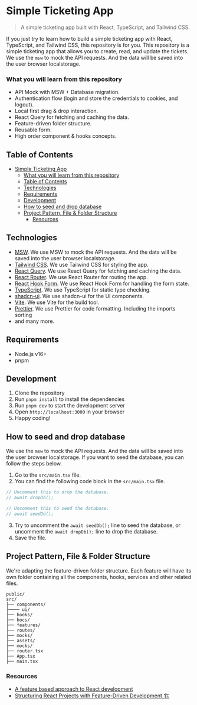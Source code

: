 # Simple Ticketing App

> A simple ticketing app built with React, TypeScript, and Tailwind CSS.

If you just try to learn how to build a simple ticketing app with React, TypeScript, and Tailwind CSS, this repository is for you. This repository is a simple ticketing app that allows you to create, read, and update the tickets. We use the `msw` to mock the API requests. And the data will be saved into the user browser localstorage.

### What you will learn from this repository

- API Mock with MSW + Database migration.
- Authentication flow (login and store the credentials to cookies, and logout).
- Local first drag & drop interaction.
- React Query for fetching and caching the data.
- Feature-driven folder structure.
- Reusable form.
- High order component & hooks concepts.

## Table of Contents

- [Simple Ticketing App](#simple-ticketing-app)
    - [What you will learn from this repository](#what-you-will-learn-from-this-repository)
  - [Table of Contents](#table-of-contents)
  - [Technologies](#technologies)
  - [Requirements](#requirements)
  - [Development](#development)
  - [How to seed and drop database](#how-to-seed-and-drop-database)
  - [Project Pattern, File \& Folder Structure](#project-pattern-file--folder-structure)
    - [Resources](#resources)

## Technologies

- [MSW](https://mswjs.io/). We use MSW to mock the API requests. And the data will be saved into the user browser localstorage.
- [Tailwind CSS](https://tailwindcss.com/). We use Tailwind CSS for styling the app.
- [React Query](https://react-query.tanstack.com/). We use React Query for fetching and caching the data.
- [React Router](https://reactrouter.com/). We use React Router for routing the app.
- [React Hook Form](https://react-hook-form.com/). We use React Hook Form for handling the form state.
- [TypeScript](https://www.typescriptlang.org/). We use TypeScript for static type checking.
- [shadcn-ui](https://ui.shadcn.com/). We use shadcn-ui for the UI components.
- [Vite](https://vitejs.dev/). We use Vite for the build tool.
- [Prettier](https://prettier.io/). We use Prettier for code formatting. Including the imports sorting
- and many more.

## Requirements

- Node.js v16+
- pnpm

## Development

1. Clone the repository
2. Run `pnpm install` to install the dependencies
3. Run `pnpm dev` to start the development server
4. Open `http://localhost:3000` in your browser
5. Happy coding!

## How to seed and drop database

We use the `msw` to mock the API requests. And the data will be saved into the user browser localstorage. If you want to seed the database, you can follow the steps below.

1. Go to the `src/main.tsx` file.
2. You can find the following code block in the `src/main.tsx` file.

```javascript
// Uncomment this to drop the database.
// await dropDb();

// Uncomment this to seed the database.
// await seedDb();
```

3. Try to uncomment the `await seedDb();` line to seed the database, or uncomment the `await dropDb();` line to drop the database.
4. Save the file.

## Project Pattern, File & Folder Structure

We're adapting the feature-driven folder structure. Each feature will have its own folder containing all the components, hooks, services and other related files.

```
public/
src/
├── components/
├──── ui/
├── hooks/
├── hocs/
├── features/
├── routes/
├── mocks/
├── assets/
├── mocks/
├── router.tsx
├── App.tsx
├── main.tsx
```

### Resources

- [A feature based approach to React development](https://ryanlanciaux.com/blog/2017/08/20/a-feature-based-approach-to-react-development/)
- [Structuring React Projects with Feature-Driven Development 🏗️](https://medium.com/@Evelyn.Taylor/structuring-react-projects-with-feature-driven-development-%EF%B8%8F-b671ee898145)
